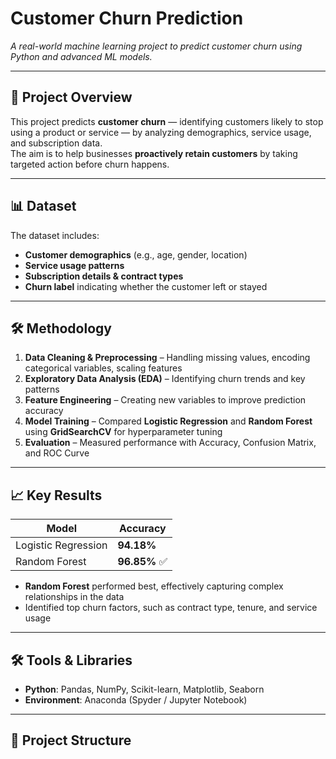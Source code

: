 # **Customer Churn Prediction**
*A real-world machine learning project to predict customer churn using Python and advanced ML models.*

---

## 📌 Project Overview
This project predicts **customer churn** — identifying customers likely to stop using a product or service — by analyzing demographics, service usage, and subscription data.  
The aim is to help businesses **proactively retain customers** by taking targeted action before churn happens.

---

## 📊 Dataset
The dataset includes:
- **Customer demographics** (e.g., age, gender, location)
- **Service usage patterns**
- **Subscription details & contract types**
- **Churn label** indicating whether the customer left or stayed

---

## 🛠 Methodology
1. **Data Cleaning & Preprocessing** – Handling missing values, encoding categorical variables, scaling features  
2. **Exploratory Data Analysis (EDA)** – Identifying churn trends and key patterns  
3. **Feature Engineering** – Creating new variables to improve prediction accuracy  
4. **Model Training** – Compared **Logistic Regression** and **Random Forest** using **GridSearchCV** for hyperparameter tuning  
5. **Evaluation** – Measured performance with Accuracy, Confusion Matrix, and ROC Curve  

---

## 📈 Key Results
| Model | Accuracy |
|-------|----------|
| Logistic Regression | **94.18%** |
| Random Forest | **96.85%** ✅ |

- **Random Forest** performed best, effectively capturing complex relationships in the data  
- Identified top churn factors, such as contract type, tenure, and service usage  

---

## 🛠 Tools & Libraries
- **Python**: Pandas, NumPy, Scikit-learn, Matplotlib, Seaborn  
- **Environment**: Anaconda (Spyder / Jupyter Notebook)  

---

## 📂 Project Structure
